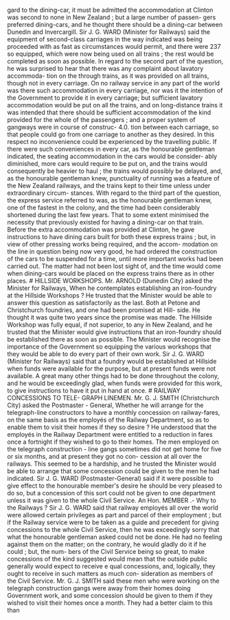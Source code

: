 gard to the dining-car, it must be admitted the accommodation at Clinton was second to none in New Zealand ; but a large number of passen- gers preferred dining-cars, and he thought there should be a dining-car between Dunedin and Invercargill. Sir J. G. WARD (Minister for Railways) said the equipment of second-class carriages in the way indicated was being proceeded with as fast as circumstances would permit, and there were 237 so equipped, which were now being used on all trains ; the rest would be completed as soon as possible. In regard to the second part of the question, he was surprised to hear that there was any complaint about lavatory accommoda- tion on the through trains, as it was provided on all trains, though not in every carriage. On no railway service in any part of the world was there such accommodation in every carriage, nor was it the intention of the Government to provide it in every carriage; but sufficient lavatory accommodation would be put on all the trains, and on long-distance trains it was intended that there should be sufficient accommodation of the kind provided for the whole of the passengers ; and a proper system of gangways were in course of construc- 4.0. tion between each carriage, so that people could go from one carriage to another as they desired. In this respect no inconvenience could be experienced by the travelling public. If there were such conveniences in every car, as the honourable gentleman indicated, the seating accommodation in the cars would be consider- ably diminished, more cars would require to be put on, and the trains would consequently be heavier to haul ; the trains would possibly be delayed, and, as the honourable gentleman knew, punctuality of running was a feature of the New Zealand railways, and the trains kept to their time unless under extraordinary circum- stances. With regard to the third part of the question, the express service referred to was, as the honourable gentleman knew, one of the fastest in the colony, and the time had been considerably shortened during the last few years. That to some extent minimised the necessity that previously existed for having a dining-car on that train. Before the extra accommodation was provided at Clinton, he gave instructions to have dining cars built for both these express trains ; but, in view of other pressing works being required, and the accom- modation on the line in question being now very good, he had ordered the construction of the cars to be suspended for a time, until more important works had been carried out. The matter had not been lost sight of, and the time would come when dining-cars would be placed on the express trains there as in other places. # HILLSIDE WORKSHOPS. Mr. ARNOLD (Dunedin City) asked the Minister for Railways, When he contemplates establishing an iron-foundry at the Hillside Workshops ? He trusted that the Minister would be able to answer this question as satisfactorily as the last. Both at Petone and Christchurch foundries, and one had been promised at Hill- side. He thought it was quite two years since the promise was made. The Hillside Workshop was fully equal, if not superior, to any in New Zealand, and he trusted that the Minister would give instructions that an iron-foundry should be established there as soon as possible. The Minister would recognise the importance of the Government so equipping the various workshops that they would be able to do every part of their own work. Sir J. G. WARD (Minister for Railways) said that a foundry would be established at Hillside when funds were available for the purpose, but at present funds were not available. A great many other things had to be done throughout the colony, and he would be exceedingly glad, when funds were provided for this work, to give instructions to have it put in hand at once. # RAILWAY CONCESSIONS TO TELE- GRAPH LINEMEN. Mr. G. J. SMITH (Christchurch City) asked the Postmaster - General, Whether he will arrange for the telegraph-line constructors to have a monthly concession on railway-fares, on the same basis as the employés of the Railway Department, so as to enable them to visit their homes if they so desire ? He understood that the employés in the Railway Department were entitled to a reduction in fares once a fortnight if they wished to go to their homes. The men employed on the telegraph construction - line gangs sometimes did not get home for five or six months, and at present they got no con- cession at all over the railways. This seemed to be a hardship, and he trusted the Minister would be able to arrange that some concession could be given to the men he had indicated. Sir J. G. WARD (Postmaster-General) said if it were possible to give effect to the honourable member's desire he should be very pleased to do so, but a concession of this sort could not be given to one department unless it was given to the whole Civil Service. An Hon. MEMBER .- Why to the Railways ? Sir J. G. WARD said that railway employés all over the world were allowed certain privileges as part and parcel of their employment ; but if the Railway service were to be taken as a guide and precedent for giving concessions to the whole Civil Service, then he was exceedingly sorry that what the honourable gentleman asked could not be done. He had no feeling against them on the matter; on the contrary, he would gladly do it if he could ; but, the num- bers of the Civil Service being so great, to make concessions of the kind suggested would mean that the outside public generally would expect to receive e qual concessions, and, logically, they ought to receive in such matters as much con- sideration as members of the Civil Service. Mr. G. J. SMITH said these men who were working on the telegraph construction gangs were away from their homes doing Government work, and some concession should be given to them if they wished to visit their homes once a month. They had a better claim to this than 